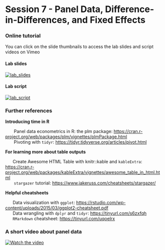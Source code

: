 # Session 7 - Panel Data, Difference-in-Differences, and Fixed Effects

### Online tutorial
You can click on the slide thumbnails to access the lab slides and script videos on Vimeo

#### Lab slides 
[![lab_slides](https://user-images.githubusercontent.com/54796579/77463739-6a453100-6e06-11ea-8a50-b464e7a53a87.png)](https://vimeo.com/400334323)
#### Lab script
[![lab_script](https://user-images.githubusercontent.com/54796579/77463501-00c52280-6e06-11ea-9ce0-066c779c46ea.png)](https://vimeo.com/400335084)

### Further references

**Introducing time in R**<p>
&nbsp;&nbsp;&nbsp;&nbsp;&nbsp;&nbsp; Panel data econometrics in R:
the plm package: https://cran.r-project.org/web/packages/plm/vignettes/plmPackage.html <br>
&nbsp;&nbsp;&nbsp;&nbsp;&nbsp;&nbsp; Pivoting with `tidyr`: https://tidyr.tidyverse.org/articles/pivot.html <br>

**For learning more about table outputs** <p>
&nbsp;&nbsp;&nbsp;&nbsp;&nbsp;&nbsp;Create Awesome HTML Table with knitr::kable and `kableExtra`: https://cran.r-project.org/web/packages/kableExtra/vignettes/awesome_table_in_html.html <br>
&nbsp;&nbsp;&nbsp;&nbsp;&nbsp;&nbsp; `stargazer` tutorial: https://www.jakeruss.com/cheatsheets/stargazer/ <br>

**Helpful cheatsheets** <p>
&nbsp;&nbsp;&nbsp;&nbsp;&nbsp;&nbsp;Data visualization with `ggplot`: https://rstudio.com/wp-content/uploads/2015/03/ggplot2-cheatsheet.pdf <br>
&nbsp;&nbsp;&nbsp;&nbsp;&nbsp;&nbsp;Data wrangling with `dplyr` and `tidyr`: https://tinyurl.com/s6zxfqh <br>
&nbsp;&nbsp;&nbsp;&nbsp;&nbsp;&nbsp;`RMarkdown` cheatsheet: https://tinyurl.com/uqoelrx <p>


### A short video about panel data

[![Watch the video](https://img.youtube.com/vi/tO99T1GQ6SY/maxresdefault.jpg)](https://youtu.be/tO99T1GQ6SY)
